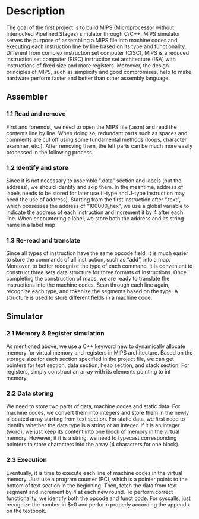 # Description
The goal of the first project is to build MIPS (Microprocessor without Interlocked 
Pipelined Stages) simulator through C/C++. MIPS simulator serves the purpose of 
assembling a MIPS file into machine codes and executing each instruction line by line 
based on its type and functionality. Different from complex instruction set computer 
(CISC), MIPS is a reduced instruction set computer (RISC) instruction set architecture 
(ISA) with instructions of fixed size and more registers. Moreover, the design principles
of MIPS, such as simplicity and good compromises, help to make hardware perform
faster and better than other assembly language.

## Assembler
### 1.1 Read and remove
First and foremost, we need to open the MIPS file (.asm) and read the contents line by 
line. When doing so, redundant parts such as spaces and comments are cut off using
some fundamental methods (loops, character examiner, etc.). After removing them, the 
left parts can be much more easily processed in the following process.
### 1.2 Identify and store
Since it is not necessary to assemble “.data” section and labels (but the address), we 
should identify and skip them. In the meantime, address of labels needs to be stored for 
later use (I-type and J-type instruction may need the use of address). Starting from the 
first instruction after “.text”, which possesses the address of “100000_hex”, we use a 
global variable to indicate the address of each instruction and increment it by 4 after 
each line. When encountering a label, we store both the address and its string name in 
a label map.
### 1.3 Re-read and translate
Since all types of instruction have the same opcode field, it is much easier to store the commands of all instruction, such as “add”, into a map. Moreover, to better recognize 
the type of each command, it is convenient to construct three sets data structure for 
three formats of instructions. Once completing the construction of maps, we are ready 
to translate the instructions into the machine codes. Scan through each line again, 
recognize each type, and tokenize the segments based on the type. A structure is used 
to store different fields in a machine code.

## Simulator
### 2.1 Memory & Register simulation
As mentioned above, we use a C++ keyword new to dynamically allocate memory for 
virtual memory and registers in MIPS architecture. Based on the storage size for each 
section specified in the project file, we can get pointers for text section, data section, 
heap section, and stack section. For registers, simply construct an array with its 
elements pointing to int memory.
### 2.2 Data storing
We need to store two parts of data, machine codes and static data. For machine codes, 
we convert them into integers and store them in the newly allocated array starting from 
text section. For static data, we first need to identify whether the data type is a string or 
an integer. If it is an integer (word), we just keep its content into one block of memory 
in the virtual memory. However, if it is a string, we need to typecast corresponding 
pointers to store characters into the array (4 characters for one block).

### 2.3 Execution
Eventually, it is time to execute each line of machine codes in the virtual memory. Just 
use a program counter (PC), which is a pointer points to the bottom of text section in 
the beginning. Then, fetch the data from text segment and increment by 4 at each new 
round. To perform correct functionality, we identify both the opcode and funct code.
For syscalls, just recognize the number in $v0 and perform properly according the 
appendix on the textbook.

